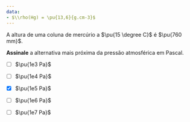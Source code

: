 ```yaml
---
data:
- $\\rho(Hg) = \pu{13,6}{g.cm-3}$
---
```

A altura de uma coluna de mercúrio a $\pu{15 \degree C}$ é $\pu{760 mm}$.

**Assinale** a alternativa mais próxima da pressão atmosférica em Pascal.

- [ ] $\pu{1e3 Pa}$
- [ ] $\pu{1e4 Pa}$
- [x] $\pu{1e5 Pa}$
- [ ] $\pu{1e6 Pa}$
- [ ] $\pu{1e7 Pa}$


